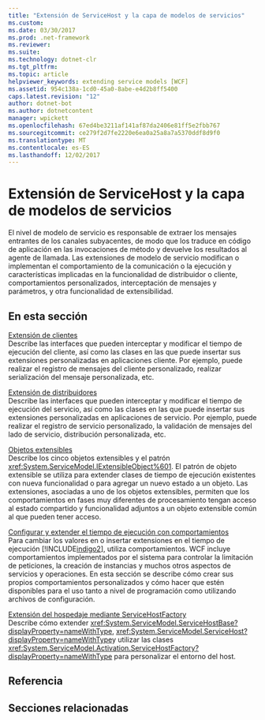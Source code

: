 ```yaml
---
title: "Extensión de ServiceHost y la capa de modelos de servicios"
ms.custom: 
ms.date: 03/30/2017
ms.prod: .net-framework
ms.reviewer: 
ms.suite: 
ms.technology: dotnet-clr
ms.tgt_pltfrm: 
ms.topic: article
helpviewer_keywords: extending service models [WCF]
ms.assetid: 954c138a-1cd0-45a0-8abe-e4d2b8ff5400
caps.latest.revision: "12"
author: dotnet-bot
ms.author: dotnetcontent
manager: wpickett
ms.openlocfilehash: 67ed4be3211af141af87da2406e81ff5e2fbb767
ms.sourcegitcommit: ce279f2d7fe2220e6ea0a25a8a7a5370ddf8d9f0
ms.translationtype: MT
ms.contentlocale: es-ES
ms.lasthandoff: 12/02/2017
---
```

# <a name="extending-servicehost-and-the-service-model-layer"></a>Extensión de ServiceHost y la capa de modelos de servicios
El nivel de modelo de servicio es responsable de extraer los mensajes entrantes de los canales subyacentes, de modo que los traduce en código de aplicación en las invocaciones de método y devuelve los resultados al agente de llamada. Las extensiones de modelo de servicio modifican o implementan el comportamiento de la comunicación o la ejecución y características implicadas en la funcionalidad de distribuidor o cliente, comportamientos personalizados, interceptación de mensajes y parámetros, y otra funcionalidad de extensibilidad.  
  
## <a name="in-this-section"></a>En esta sección  
 [Extensión de clientes](../../../../docs/framework/wcf/extending/extending-clients.md)  
 Describe las interfaces que pueden interceptar y modificar el tiempo de ejecución del cliente, así como las clases en las que puede insertar sus extensiones personalizadas en aplicaciones cliente. Por ejemplo, puede realizar el registro de mensajes del cliente personalizado, realizar serialización del mensaje personalizada, etc.  
  
 [Extensión de distribuidores](../../../../docs/framework/wcf/extending/extending-dispatchers.md)  
 Describe las interfaces que pueden interceptar y modificar el tiempo de ejecución del servicio, así como las clases en las que puede insertar sus extensiones personalizadas en aplicaciones de servicio. Por ejemplo, puede realizar el registro de servicio personalizado, la validación de mensajes del lado de servicio, distribución personalizada, etc.  
  
 [Objetos extensibles](../../../../docs/framework/wcf/extending/extensible-objects.md)  
 Describe los cinco objetos extensibles y el patrón <xref:System.ServiceModel.IExtensibleObject%601>. El patrón de objeto extensible se utiliza para extender clases de tiempo de ejecución existentes con nueva funcionalidad o para agregar un nuevo estado a un objeto. Las extensiones, asociadas a uno de los objetos extensibles, permiten que los comportamientos en fases muy diferentes de procesamiento tengan acceso al estado compartido y funcionalidad adjuntos a un objeto extensible común al que pueden tener acceso.  
  
 [Configurar y extender el tiempo de ejecución con comportamientos](../../../../docs/framework/wcf/extending/configuring-and-extending-the-runtime-with-behaviors.md)  
 Para cambiar los valores en o insertar extensiones en el tiempo de ejecución [!INCLUDE[indigo2](../../../../includes/indigo2-md.md)], utiliza comportamientos. WCF incluye comportamientos implementados por el sistema para controlar la limitación de peticiones, la creación de instancias y muchos otros aspectos de servicios y operaciones. En esta sección se describe cómo crear sus propios comportamientos personalizados y cómo hacer que estén disponibles para el uso tanto a nivel de programación como utilizando archivos de configuración.  
  
 [Extensión del hospedaje mediante ServiceHostFactory](../../../../docs/framework/wcf/extending/extending-hosting-using-servicehostfactory.md)  
 Describe cómo extender <xref:System.ServiceModel.ServiceHostBase?displayProperty=nameWithType>, <xref:System.ServiceModel.ServiceHost?displayProperty=nameWithType>y utilizar las clases <xref:System.ServiceModel.Activation.ServiceHostFactory?displayProperty=nameWithType> para personalizar el entorno del host.  
  
## <a name="reference"></a>Referencia  
  
## <a name="related-sections"></a>Secciones relacionadas
